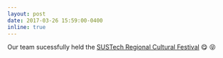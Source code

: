 ```yaml
---
layout: post
date: 2017-03-26 15:59:00-0400
inline: true
---
```


Our team sucessfully held the [SUSTech Regional Cultural Festival](https://www.bilibili.com/video/BV1yx411Q7r3/?vd_source=cb4123dc9bbd0061f9a71197d103b247) :yum: :stuck_out_tongue_closed_eyes:
